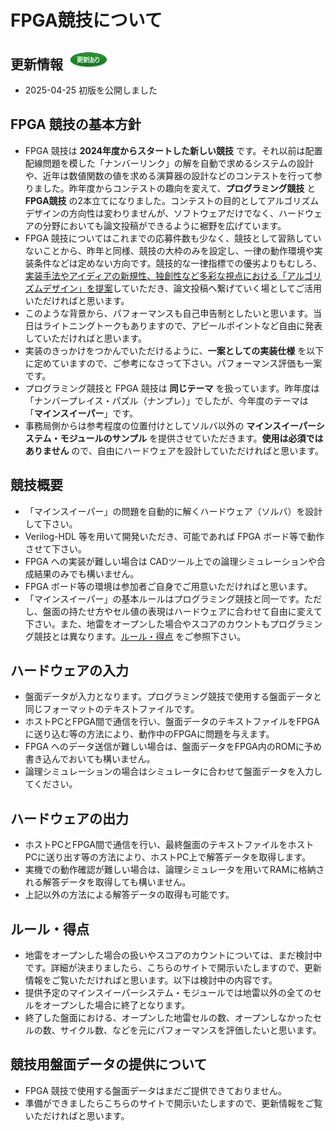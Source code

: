 <script type="text/x-mathjax-config">MathJax.Hub.Config({tex2jax:{inlineMath:[['\$','\$'],['\\(','\\)']],processEscapes:true},CommonHTML: {matchFontHeight:false}});</script>
<script type="text/javascript" async src="https://cdnjs.cloudflare.com/ajax/libs/mathjax/2.7.1/MathJax.js?config=TeX-MML-AM_CHTML"></script>

# FPGA競技について

## 更新情報 ![更新](images/update.PNG)
- 2025-04-25 初版を公開しました

## FPGA 競技の基本方針
- FPGA 競技は **2024年度からスタートした新しい競技** です。それ以前は配置配線問題を模した「ナンバーリンク」の解を自動で求めるシステムの設計や、近年は数値関数の値を求める演算器の設計などのコンテストを行って参りました。昨年度からコンテストの趣向を変えて、**プログラミング競技** と **FPGA競技** の2本立てになりました。コンテストの目的としてアルゴリズムデザインの方向性は変わりませんが、ソフトウェアだけでなく、ハードウェアの分野においても論文投稿ができるように裾野を広げています。
- FPGA 競技についてはこれまでの応募件数も少なく、競技として習熟していないことから、昨年と同様、競技の大枠のみを設定し、一律の動作環境や実装条件などは定めない方向です。競技的な一律指標での優劣よりもむしろ、<ins>実装手法やアイディアの新規性、独創性など多彩な視点における「アルゴリズムデザイン」を提案</ins>していただき、論文投稿へ繋げていく場としてご活用いただければと思います。
- このような背景から、パフォーマンスも自己申告制としたいと思います。当日はライトニングトークもありますので、アピールポイントなど自由に発表していただければと思います。
- 実装のきっかけをつかんでいただけるように、**一案としての実装仕様** を以下に定めていますので、ご参考になさって下さい。パフォーマンス評価も一案です。
- プログラミング競技と FPGA 競技は **同じテーマ** を扱っています。昨年度は「ナンバープレイス・パズル（ナンプレ）」でしたが、今年度のテーマは「**マインスイーパー**」です。
- 事務局側からは参考程度の位置付けとしてソルバ以外の **マインスイーパーシステム・モジュールのサンプル** を提供させていただきます。**使用は必須ではありません** ので、自由にハードウェアを設計していただければと思います。

## 競技概要
- 「マインスイーパー」の問題を自動的に解くハードウェア（ソルバ）を設計して下さい。
- Verilog-HDL 等を用いて開発いただき、可能であれば FPGA ボード等で動作させて下さい。
- FPGA への実装が難しい場合は CADツール上での論理シミュレーションや合成結果のみでも構いません。
- FPGA ボード等の環境は参加者ご自身でご用意いただければと思います。
- 「マインスイーパー」の基本ルールはプログラミング競技と同一です。ただし、盤面の持たせ方やセル値の表現はハードウェアに合わせて自由に変えて下さい。また、地雷をオープンした場合やスコアのカウントもプログラミング競技とは異なります。[ルール・得点](#ルール・得点) をご参照下さい。
 
## ハードウェアの入力
- 盤面データが入力となります。プログラミング競技で使用する盤面データと同じフォーマットのテキストファイルです。
- ホストPCとFPGA間で通信を行い、盤面データのテキストファイルをFPGAに送り込む等の方法により、動作中のFPGAに問題を与えます。
- FPGA へのデータ送信が難しい場合は、盤面データをFPGA内のROMに予め書き込んでおいても構いません。
- 論理シミュレーションの場合はシミュレータに合わせて盤面データを入力してください。

## ハードウェアの出力
- ホストPCとFPGA間で通信を行い、最終盤面のテキストファイルをホストPCに送り出す等の方法により、ホストPC上で解答データを取得します。
- 実機での動作確認が難しい場合は、論理シミュレータを用いてRAMに格納される解答データを取得しても構いません。
- 上記以外の方法による解答データの取得も可能です。

## ルール・得点
- 地雷をオープンした場合の扱いやスコアのカウントについては、まだ検討中です。詳細が決まりましたら、こちらのサイトで開示いたしますので、更新情報をご覧いただければと思います。以下は検討中の内容です。
- 提供予定のマインスイーパーシステム・モジュールでは地雷以外の全てのセルをオープンした場合に終了となります。
- 終了した盤面における、オープンした地雷セルの数、オープンしなかったセルの数、サイクル数、などを元にパフォーマンスを評価したいと思います。

## 競技用盤面データの提供について
- FPGA 競技で使用する盤面データはまだご提供できておりません。
- 準備ができましたらこちらのサイトで開示いたしますので、更新情報をご覧いただければと思います。


<!--
## 9x9のデータフォーマット
- 出題問題は0-9の数値が9x9の配列のテキストファイルで提示されます。
- 出題問題において、9x9の各セルに0-9の数値が代入されており、1-9の場合は固定数値、0はナンプレ問題の空欄を意味します。
- この値をどのようにハードウェア内部に格納するかは回答者が自由に設定できます

## 評価の方法
- 使用した回路リソース、動作周波数と所用サイクル数を報告して頂き、これと使用したFPGAの基本性能を勘案して、回路規模や性能を評価します。また、アルゴリズム的な工夫も勘案して、総合的に評価します。
- 事前に数問(5～10問)提供する予定です。
- 投稿の際に参加者自身で所要サイクル数の事前計測をお願いします。
- 入出力でホストPCと通信を行う際にかかるサイクル数は計測から除外します。

## サンプル・テストベンチ
- [model.tar.gz](model.tar.gz)からダウンロードしてください。
- ナンプレを解くための Verilog プログラムとして作成したサンプル・テストベンチを提供します。ソルバは含めておりません。
- このテストベンチの使用は必須ではありません。ソルバ開発においてご使用いただいても構いません。
- サンプル・テストベンチは model.tar.gzからダウンロードしてください。
- ソースファイルについて
  - TOP_MODEL.v： 最上位のwrapper
  - test_top_model.v：TOP_MODELの実体。中でBOARD.vなどを呼び出す。
  - BOARD.v：board構造体。内部に9x9(x4bit)の数値を格納した状態で開始する。
  - GETEMPTY.v：参考構造体。BOARD上に空(value=0)の位置を探し、その座標を返す。
  - BOARDCHECK.v：参考構造体。Board上に{val,raw,col}を代入した場合、ナンバープレースの条件を満たしているかを確認する。
- ソルバの実装方法
  - 参加者が開発したソルバ・モジュールは test_top_model.v に加筆し、入出力を BOARD インスタンスと結線して下さい。
- サイクル数の計測方法
    - 自分の良いタイミングで、BOARDにアクセス開始してください。
    - アクセス開始時にP_CONFIG_ONGOINGを0→1にしてください。終了時に1→0に落としてください。
    - 1になっている区間のサイクル数を計測します。
    - 現在のBOARD構造体は1マスずつアクセスしております。このアクセス方法について改造はOKです。
- dataフォーマット
  - NUM - 値、該当座標に登録されている数値を示す  
  0 : 未登録を示す。例えばリセット直後は明示的にこの値である。 (利用参照可能)  
  1-9 : その座標の値は該当数値に登録されている(利用参照可能)  
  10-15 : エラー。(利用不可、参照不可)
  - ROW, COL - 座標を示す。  
  0 : 未登録を示す 。リセット直後の値であったり、座標回答Failを意味する(利用参照可能)  
  1-9 : その座標の値を示す(利用可能、参照可能)  
  10-15 : 利用不可能、エラー
      
## 提出方法
- コンテストに参加される方は「DAシンポジウム2024参加申込」と「ADC参加申し込み」を7/26(金)までに行って下さい。
  - コンテスト参加者はDAシンポジウム当日にポスターセッションで発表頂くため、「DAシンポジウム2024参加申込」が必須です。
  - 評価用の問題の配布やポスターセッションの詳細のご連絡などは、「ADC参加申し込み」をされた方にお送りいたします。
- 作品の提出方法は以下の通りです。
  - 作品の提出は、das”at”sig-sldm.org 宛のメールでお願いします（”at”は@に変換してください）。
  - メール本文には、「ADC参加申し込み」に記載いただいたお名前もしくはチーム名を明記してください。
  - 作品の提出締切は 2024年8月21日(水) です。
- FPGA競技に関してご不明な点や各種ご相談を承ります（連絡先はコチラへ、nakmura”at”jp.fujitsu.com）

-->
